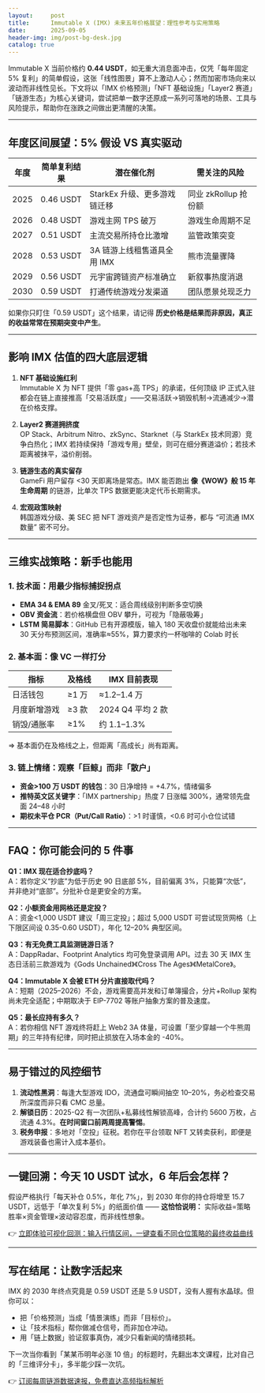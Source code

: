 ```yaml
---
layout:     post
title:      Immutable X (IMX) 未来五年价格展望：理性参考与实用策略
date:       2025-09-05
header-img: img/post-bg-desk.jpg
catalog: true
---
```


Immutable X 当前价格约 **0.44 USDT**，如无重大消息面冲击，仅凭「每年固定 5% 复利」的简单假设，这张「线性图景」算不上激动人心；然而加密市场向来以波动而非线性见长。下文将以「IMX 价格预测」「NFT 基础设施」「Layer2 赛道」「链游生态」为核心关键词，尝试把单一数字还原成一系列可落地的场景、工具与风险提示，帮助你在涨跌之间做出更清醒的决策。

---

## 年度区间展望：5% 假设 VS 真实驱动

| 年度 | 简单复利结果 | 潜在催化剂 | 需关注的风险 |
|---|---|---|---|
| 2025 | 0.46 USDT | StarkEx 升级、更多游戏链迁移 | 同业 zkRollup 抢份额 |
| 2026 | 0.48 USDT | 游戏主网 TPS 破万 | 游戏生命周期不足 |
| 2027 | 0.51 USDT | 主流交易所持仓比激增 | 监管政策突变 |
| 2028 | 0.53 USDT | 3A 链游上线租售道具全用 IMX | 熊市流量骤降 |
| 2029 | 0.56 USDT | 元宇宙跨链资产标准确立 | 新叙事热度消退 |
| 2030 | 0.59 USDT | 打通传统游戏分发渠道 | 团队愿景兑现乏力 |

如果你只盯住「0.59 USDT」这个结果，请记得 **历史价格是结果而非原因，真正的收益常常在预期突变中产生**。

---

## 影响 IMX 估值的四大底层逻辑

1. **NFT 基础设施红利**  
   Immutable X 为 NFT 提供「零 gas+高 TPS」的承诺，任何顶级 IP 正式入驻都会在链上直接推高「交易活跃度」——交易活跃→销毁机制→流通减少→潜在价格支撑。

2. **Layer2 赛道拥挤度**  
   OP Stack、Arbitrum Nitro、zkSync、Starknet（与 StarkEx 技术同源）竞争白热化；IMX 若持续保持「游戏专用」壁垒，则可在细分赛道溢价；若技术距离被抹平，溢价削弱。

3. **链游生态的真实留存**  
   GameFi 用户留存 <30 天即离场是常态。IMX 能否跑出 **像《WOW》般 15 年生命周期** 的链游，比单次 TPS 数据更能决定代币长期需求。

4. **宏观政策映射**  
   韩国游戏分级、美 SEC 把 NFT 游戏资产是否定性为证券，都与 “可流通 IMX 数量” 密不可分。

---

## 三维实战策略：新手也能用

### 1. 技术面：用最少指标捕捉拐点

- **EMA 34 & EMA 89** 金叉/死叉：适合周线级别判断多空切换  
- **OBV 资金流**：若价格横盘但 OBV 攀升，可视为「隐蔽吸筹」  
- **LSTM 简易脚本**：GitHub 已有开源模版，输入 180 天收盘价就能给出未来 30 天分布预测区间，准确率≈55%，算力要求约一杯咖啡的 Colab 时长

### 2. 基本面：像 VC 一样打分

| 指标 | 及格线 | IMX 目前表现 |
|---|---|---|
| 日活钱包 | ≥1 万 | ≈1.2–1.4 万 |
| 月度新增游戏 | ≥3 款 | 2024 Q4 平均 2 款 |
| 销毁/通胀率 | ≥1% | 约 1.1–1.3% |

=> 基本面仍在及格线之上，但距离「高成长」尚有距离。

### 3. 链上情绪：观察「巨鲸」而非「散户」

- **资金>100 万 USDT 的钱包**：30 日净增持 = +4.7%，情绪偏多  
- **推特英文区关键字**：「IMX partnership」热度 7 日涨幅 300%，通常领先盘面 24–48 小时  
- **期权未平仓 PCR（Put/Call Ratio）**：>1 时谨慎，<0.6 时可小仓位试错

---

## FAQ：你可能会问的 5 件事

**Q1：IMX 现在适合抄底吗？**  
A：若你定义“抄底”为低于历史 90 日底部 5%，目前偏离 3%，只能算“次低”，并非绝对“底部”。分批补仓是更安全的方案。

**Q2：小额资金用网格还是定投？**  
A：资金<1,000 USDT 建议「周三定投」；超过 5,000 USDT 可尝试现货网格（上下限区间设 0.35-0.60 USDT），年化 12–20% 典型区间。

**Q3：有无免费工具监测链游日活？**  
A：DappRadar、Footprint Analytics 均可免登录调用 API。过去 30 天 IMX 生态日活前三款游戏为《Gods Unchained》《Cross The Ages》《MetalCore》。

**Q4：Immutable X 会被 ETH 分片直接取代吗？**  
A：短期（2025–2026）不会，游戏需要高并发和订单簿撮合，分片+Rollup 架构尚未完全适配；中期取决于 EIP-7702 等账户抽象方案的普及速度。

**Q5：最长应持有多久？**  
A：若你相信 NFT 游戏终将赶上 Web2 3A 体量，可设置「至少穿越一个牛熊周期」的三年持有纪律，同时把止损放在入场本金的 -40%。

---

## 易于错过的风控细节

1. **流动性黑洞**：每逢大型游戏 IDO，流通盘可瞬间抽空 10–20%，务必检查交易所深度而非只看 CMC 总量。  
2. **解锁日历**：2025-Q2 有一次团队+私募线性解锁高峰，合计约 5600 万枚，占流通 4.3%。**在时间窗口前两周提高警惕**。  
3. **税务申报**：多地对「空投」征税。若你在平台领取 NFT 又转卖获利，即便是游戏装备也需计入成本基价。

---

## 一键回溯：今天 10 USDT 试水，6 年后会怎样？

假设严格执行「每天补仓 0.5%，年化 7%」，到 2030 年你的持仓将增至 15.7 USDT，远低于「单次复利 5%」的纸面价值 —— **这恰恰说明：** 实际收益=策略胜率×资金管理×波动容忍度，而非线性想象。

👉 [立即体验可视化回测：输入行情区间，一键查看不同仓位策略的最终收益曲线](https://okxdog.com/)

---

## 写在结尾：让数字活起来

IMX 的 2030 年终点究竟是 0.59 USDT 还是 5.9 USDT，没有人握有水晶球。但你可以：

- 把「价格预测」当成「情景演练」而非「目标价」。  
- 让「技术指标」帮你做减仓信号，而非加仓冲动。  
- 用「链上数据」验证叙事真伪，减少只看新闻的情绪损耗。

下一次当你看到「某某币明年必涨 10 倍」的标题时，先翻出本文课程，比对自己的「三维评分卡」，多半能少踩一次坑。

👉 [订阅每周链游数据速报，免费直达高频指标解析](https://okxdog.com/)